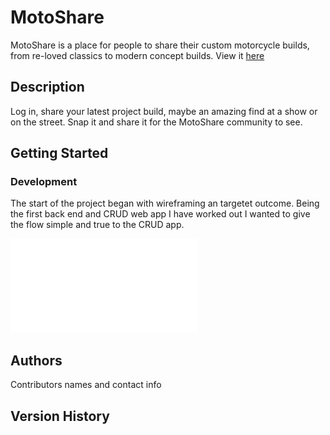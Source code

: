 # MotoShare

MotoShare is a place for people to share their custom motorcycle builds, from re-loved classics to modern concept builds.
View it [here]( https://motoshare.onrender.com)

## Description

Log in, share your latest project build, maybe an amazing find at a show or on the street. Snap it and share it for the MotoShare community to see. 

## Getting Started

### Development

The start of the project began with wireframing an targetet outcome. Being the first back end and CRUD web app I have worked out I wanted to give the flow simple and true to the CRUD app.

![Alt_text](./images/wireframes.pdf)




## Authors

Contributors names and contact info


## Version History





